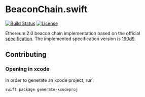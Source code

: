 # BeaconChain.swift

[![Build Status](https://travis-ci.com/yeeth/BeaconChain.swift.svg?branch=master)](https://travis-ci.com/yeeth/BeaconChain.swift) [![License](https://img.shields.io/github/license/yeeth/BeaconChain.swift.svg)](LICENSE)

Ethereum 2.0 beacon chain implementation based on the official [specification](https://github.com/ethereum/eth2.0-specs/blob/master/specs/core/0_beacon-chain.md). The implemented specification version is [190d9](https://github.com/ethereum/eth2.0-specs/tree/190d9d288736ec43b833eb32ba8fb4b7aee1046c).

## Contributing

### Opening in xcode

In order to generate an xcode project, run:

```
swift package generate-xcodeproj
```
